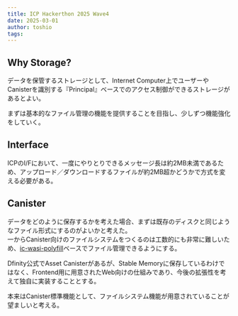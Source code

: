 ```yaml
---
title: ICP Hackerthon 2025 Wave4
date: 2025-03-01
author: toshio
tags: 
---
```


## Why Storage?

データを保管するストレージとして、Internet Computer上でユーザーやCanisterを識別する『Principal』ベースでのアクセス制御ができるストレージがあるとよい。

まずは基本的なファイル管理の機能を提供することを目指し、少しずつ機能強化をしていく。

## Interface

ICPのI/Fにおいて、一度にやりとりできるメッセージ長は約2MB未満であるため、アップロード／ダウンロードするファイルが約2MB超かどうかで方式を変える必要がある。

## Canister

データをどのように保存するかを考えた場合、まずは既存のディスクと同じようなファイル形式にするのがよいかと考えた。  
一からCanister向けのファイルシステムをつくるのは工数的にも非常に難しいため、[ic-wasi-polyfill](https://github.com/wasm-forge/ic-wasi-polyfill)ベースでファイル管理できるようにする。

Dfinity公式でAsset Canisterがあるが、Stable Memoryに保存しているわけではなく、Frontend用に用意されたWeb向けの仕組みであり、今後の拡張性を考えて独自に実装することとする。

本来はCanister標準機能として、ファイルシステム機能が用意されていることが望ましいと考える。
